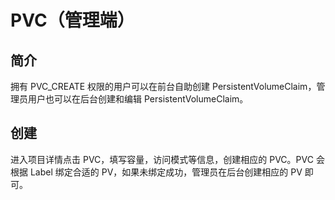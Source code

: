 # PVC（管理端）

## 简介

拥有 PVC_CREATE 权限的用户可以在前台自助创建 PersistentVolumeClaim，管理员用户也可以在后台创建和编辑 PersistentVolumeClaim。

## 创建

进入项目详情点击 PVC，填写容量，访问模式等信息，创建相应的 PVC。PVC 会根据 Label 绑定合适的 PV，如果未绑定成功，管理员在后台创建相应的 PV 即可。
